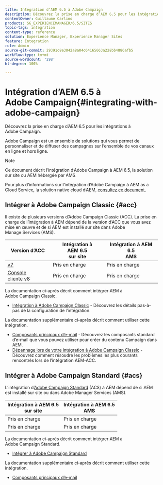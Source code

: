 ```yaml
---
title: Intégration d’AEM 6.5 à Adobe Campaign
description: Découvrez la prise en charge d’AEM 6.5 pour les intégrations à Adobe Campaign.
contentOwner: Guillaume Carlino
products: SG_EXPERIENCEMANAGER/6.5/SITES
topic-tags: integration
content-type: reference
solution: Experience Manager, Experience Manager Sites
feature: Integration
role: Admin
source-git-commit: 29391c8e3042a8a04c64165663a228bb4886afb5
workflow-type: tm+mt
source-wordcount: '298'
ht-degree: 100%

---
```



# Intégration d’AEM 6.5 à Adobe Campaign{#integrating-with-adobe-campaign}

Découvrez la prise en charge d’AEM 6.5 pour les intégrations à Adobe Campaign.

Adobe Campaign est un ensemble de solutions qui vous permet de personnaliser et de diffuser des campagnes sur l’ensemble de vos canaux en ligne et hors ligne.

>[!NOTE]
>
>Ce document décrit l’intégration d’Adobe Campaign à AEM 6.5, la solution sur site ou AEM hébergée par AMS.
>
>Pour plus d’informations sur l’intégration d’Adobe Campaign à AEM as a Cloud Service, la solution native cloud d’AEM, [consultez ce document.](https://experienceleague.adobe.com/fr/docs/experience-manager-cloud-service/content/sites/integrations/campaign)

## Intégrer à Adobe Campaign Classic {#acc}

Il existe de plusieurs versions d’Adobe Campaign Classic (ACC). La prise en charge de l’intégration à AEM dépend de la version d’ACC que vous avez mise en œuvre et de si AEM est installé sur site dans Adobe Manage Services (AMS).

| Version d’ACC | Intégration à AEM 6.5 <br>sur site | Intégration à AEM 6.5<br>AMS |
|---|---|---|
| [v7](https://experienceleague.adobe.com/docs/campaign-classic.html?lang=fr) | Pris en charge | Pris en charge |
| [Console cliente v8](https://experienceleague.adobe.com/fr/docs/campaign-v8) | Pris en charge | Pris en charge |

La documentation ci-après décrit comment intégrer AEM à Adobe Campaign Classic.

* [Intégration à Adobe Campaign Classic](/help/sites-administering/campaignonpremise.md) - Découvrez les détails pas-à-pas de la configuration de l’intégration.

La documentation supplémentaire ci-après décrit comment utiliser cette intégration.

* [Composants principaux d’e-mail](https://experienceleague.adobe.com/docs/experience-manager-core-components/using/email/introduction.html?lang=fr) - Découvrez les composants standard d’e-mail que vous pouvez utiliser pour créer du contenu Campaign dans AEM.
* [Dépannage lors de votre intégration à Adobe Campaign Classic](/help/sites-administering/troubleshooting-campaignintegration.md) - Découvrez comment résoudre les problèmes les plus courants rencontrés lors de l’intégration AEM-ACC.

## Intégrer à Adobe Campaign Standard {#acs}

L’intégration d’[Adobe Campaign Standard](https://experienceleague.adobe.com/fr/docs/campaign-standard) (ACS) à AEM dépend de si AEM est installé sur site ou dans Adobe Manager Services (AMS).

| Intégration à AEM 6.5 <br>sur site | Intégration à AEM 6.5<br>AMS |
|---|---|
| Pris en charge | Pris en charge |
| Pris en charge | Pris en charge |

La documentation ci-après décrit comment intégrer AEM à Adobe Campaign Standard.

* [Intégrer à Adobe Campaign Standard](/help/sites-administering/campaignstandard.md)

La documentation supplémentaire ci-après décrit comment utiliser cette intégration.

* [Composants principaux d’e-mail](https://experienceleague.adobe.com/docs/experience-manager-core-components/using/email/introduction.html?lang=fr)
